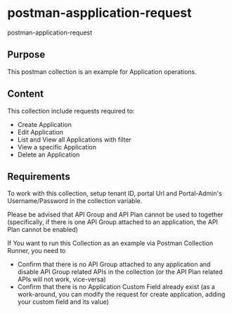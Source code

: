 # postman-aspplication-request
postman-application-request

## Purpose
This postman collection is an example for Application operations.

## Content
This collection include requests required to:
- Create Application
- Edit Application
- List and View all Applications with filter
- View a specific Application
- Delete an Application

## Requirements
To work with this collection, setup tenant ID, portal Url and Portal-Admin's Username/Password in the collection variable.

Please be advised that API Group and API Plan cannot be used to together (specifically, if there is one API Group attached to an application, the API Plan cannot be enabled)

If You want to run this Collection as an example via Postman Collection Runner, you need to 

- Confirm that there is no API Group attached to any application and disable API Group related APIs in the collection (or the API Plan related APIs will not work, vice-versa)
- Confirm that there is no Application Custom Field already exist (as a work-around, you can modify the request for create application, adding your custom field and its value)


